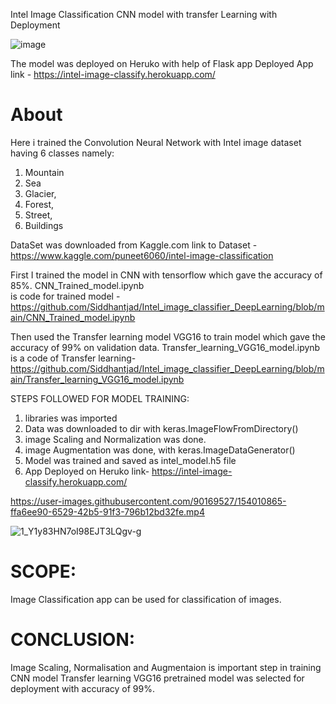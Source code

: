  Intel Image Classification CNN model with transfer Learning with Deployment
 
 ![image](https://user-images.githubusercontent.com/90169527/153900910-6ba30231-37f8-4e14-a3a2-c57eb3d3283e.png)

 
The model was deployed on Heruko with help of Flask app
 Deployed App link - https://intel-image-classify.herokuapp.com/
 
 # About
 Here i trained the Convolution Neural Network with Intel image dataset having 6 classes namely: 
1. Mountain
2. Sea 
3. Glacier, 
4. Forest, 
5. Street, 
6. Buildings

DataSet was downloaded from Kaggle.com 
link to Dataset - https://www.kaggle.com/puneet6060/intel-image-classification


First I trained the model in CNN with tensorflow  which gave the accuracy of 85%.
CNN_Trained_model.ipynb            
is code for trained model -https://github.com/Siddhantjad/Intel_image_classifier_DeepLearning/blob/main/CNN_Trained_model.ipynb

Then used the Transfer learning model VGG16 to train model which gave the accuracy of 99% on validation data.
Transfer_learning_VGG16_model.ipynb  
is a code of Transfer learning-  https://github.com/Siddhantjad/Intel_image_classifier_DeepLearning/blob/main/Transfer_learning_VGG16_model.ipynb


STEPS FOLLOWED FOR MODEL TRAINING:
1. libraries was imported
2. Data was downloaded to dir with keras.ImageFlowFromDirectory()
3. image Scaling and Normalization was done.
4. image Augmentation was done, with keras.ImageDataGenerator()
5. Model was trained and saved as intel_model.h5 file
6. App Deployed on Heruko link- https://intel-image-classify.herokuapp.com/



https://user-images.githubusercontent.com/90169527/154010865-ffa6ee90-6529-42b5-91f3-796b12bd32fe.mp4



![1_Y1y83HN7oI98EJT3LQgv-g](https://user-images.githubusercontent.com/90169527/153884075-d23112c9-a327-4b76-a1f4-0d033c392140.png)

# SCOPE:
Image Classification app can be used for classification of images.

# CONCLUSION:
Image Scaling, Normalisation and Augmentaion is important step in training CNN model
Transfer learning VGG16 pretrained model was selected for deployment with accuracy of 99%.

